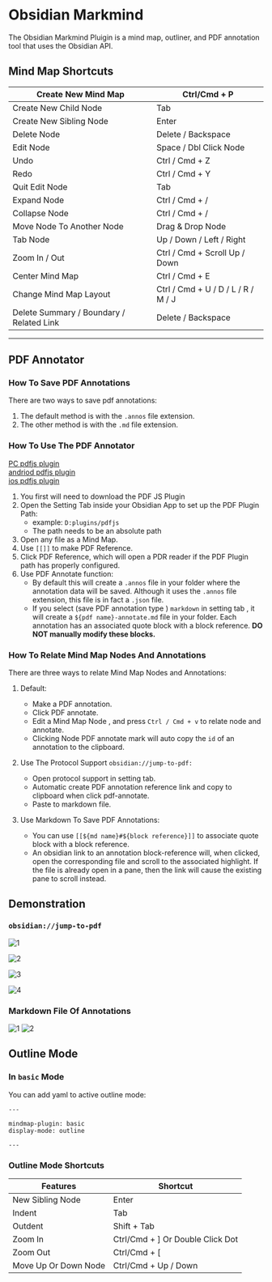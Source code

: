 # Obsidian Markmind

The Obsidian Markmind Pluigin is a mind map, outliner, and PDF annotation tool that uses the Obsidian API.

## Mind Map Shortcuts

| Create New Mind Map                      | Ctrl/Cmd + P                       |
| ---------------------------------------- | ---------------------------------- |
| Create New Child Node                    | Tab                                |
| Create New Sibling Node                  | Enter                              |
| Delete Node                              | Delete / Backspace                 |
| Edit Node                                | Space / Dbl Click Node             |
| Undo                                     | Ctrl / Cmd + Z                     |
| Redo                                     | Ctrl / Cmd + Y                     |
| Quit Edit Node                           | Tab                                |
| Expand Node                              | Ctrl / Cmd + /                     |
| Collapse Node                            | Ctrl / Cmd + /                     |
| Move Node To Another Node                | Drag & Drop Node                   |
| Tab Node                                 | Up / Down / Left / Right           |
| Zoom In / Out                            | Ctrl / Cmd + Scroll Up / Down      |
| Center Mind Map                          | Ctrl / Cmd + E                     |
| Change Mind Map Layout                   | Ctrl / Cmd + U / D / L / R / M / J |
| Delete Summary / Boundary / Related Link | Delete / Backspace                 |

---

## PDF Annotator

### How To Save PDF Annotations

There are two ways to save pdf annotations:
   1. The default method is with the ` .annos ` file extension.
   2. The other method is with the ` .md ` file extension.

### How To Use The PDF Annotator


[PC pdfjs plugin](https://github.com/MarkMindCkm/obsidian-markmind/releases/download/1.4.5/pc.pdfjs.zip)   
[andriod pdfjs plugin](https://github.com/MarkMindCkm/obsidian-markmind/releases/download/1.3.6/mobile.pdfjs.zip)   
[ios pdfjs plugin](https://github.com/MarkMindCkm/obsidian-markmind/releases/download/1.3.6/mobile.pdfjs.zip)   


1. You first will need to download the PDF JS Plugin
2. Open the Setting Tab inside your Obsidian App to set up the PDF Plugin Path:
      - example: ` D:plugins/pdfjs `
      - The path needs to be an absolute path
4. Open any file as a Mind Map.
5. Use ` [[]] ` to make PDF Reference.
6. Click PDF Reference, which will open a PDR reader if the PDF Plugin path has properly configured.
7. Use PDF Annotate function:
   - By default this will create a ` .annos ` file in your folder where the annotation data will be saved. Although it uses the ` .annos ` file extension, this file is in fact a ` .json ` file.
   - If you select (save PDF annotation type ) ` markdown ` in setting tab , it will create a ` ${pdf name}-annotate.md ` file in your folder. Each annotation has an associated quote block with a block reference. **DO NOT manually modify these blocks.**
   

### How To Relate Mind Map Nodes And Annotations

There are three ways to relate Mind Map Nodes and Annotations:

1. Default:
   -  Make a PDF annotation.
   -  Click PDF annotate.
   -  Edit a Mind Map Node , and press ` Ctrl / Cmd + v ` to relate node and annotate.
   -  Clicking Node PDF annotate mark will auto copy the ` id ` of an annotation to the clipboard.

2. Use The Protocol Support ` obsidian://jump-to-pdf: `
   -  Open protocol support in setting tab.
   -  Automatic create PDF annotation reference link and copy to clipboard when click pdf-annotate.
   -  Paste to markdown file.

3. Use Markdown To Save PDF Annotations:
   -  You can use ` [[${md name}#${block reference}]] ` to associate quote block with a block reference.
   -	An obsidian link to an annotation block-reference will, when clicked, open the corresponding file and scroll to the associated highlight. If the file is already open in a pane, then the link will cause the existing pane to scroll instead.


## Demonstration

### ` obsidian://jump-to-pdf `

![1](https://user-images.githubusercontent.com/18719494/130034457-f9f44170-6030-4179-b59f-21d4035c82c7.gif)

![2](https://user-images.githubusercontent.com/18719494/130034688-496d8156-d4c5-4764-bc4e-a9e0d7e2a499.gif)

![3](https://user-images.githubusercontent.com/18719494/130034968-7e8ff685-7ce7-4bd8-aa11-f8e7fd71bbf0.gif)

![4](https://user-images.githubusercontent.com/18719494/130035036-fe5394ed-8e18-4e3e-922e-81674f132061.gif)

### Markdown File Of Annotations

![1](https://user-images.githubusercontent.com/18719494/131444787-c6168197-ecd6-4b20-a134-39eb54c47d90.gif)
![2](https://user-images.githubusercontent.com/18719494/131444872-6b11111d-48de-462d-b96a-d468a0aeb8ef.gif)


## Outline Mode

### In ` basic ` Mode

You can add yaml to active outline mode:

``` 
---

mindmap-plugin: basic
display-mode: outline

---

```

### Outline Mode Shortcuts

| Features             | Shortcut                        |
| -------------------- | -------------------------------- |
| New Sibling Node     | Enter                            |
| Indent               | Tab                              |
| Outdent              | Shift + Tab                      |
| Zoom In              | Ctrl/Cmd + ] Or Double Click Dot |
| Zoom Out             | Ctrl/Cmd + [                     |
| Move Up Or Down Node | Ctrl/Cmd + Up / Down             |

